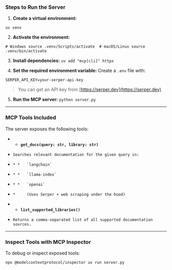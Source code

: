 ### Steps to Run the Server

1.  **Create a virtual environment:**   

`uv venv`

2.  **Activate the environment:**
    
`# Windows source .venv/Scripts/activate  # macOS/Linux source .venv/bin/activate`

3.  **Install dependencies:**
`uv add "mcp[cli]" httpx`

 4.  **Set the required environment variable:**
Create a `.env` file with:

`SERPER_API_KEY=your-serper-api-key`

> You can get an API key from [https://serper.dev](https://serper.dev)

5.  **Run the MCP server:**
`python server.py`

* * *

###  MCP Tools Included

The server exposes the following tools:

* *   **`get_docs(query: str, library: str)`**  
*     Searches relevant documentation for the given query in: 
*     * *   `langchain` 
*     * *   `llama-index`
*     * *   `openai`  
*     *     (Uses Serper + web scraping under the hood)
 
* *   **`list_supported_libraries()`**  
*     Returns a comma-separated list of all supported documentation sources.  

* * *

###  Inspect Tools with MCP Inspector

To debug or inspect exposed tools:

`npx @modelcontextprotocol/inspector uv run server.py`